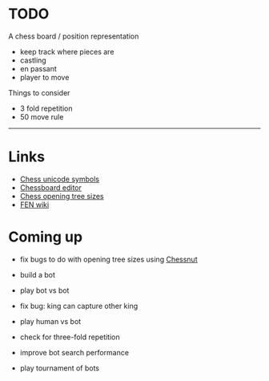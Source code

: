 
# TODO

A chess board / position representation
- keep track where pieces are
- castling
- en passant
- player to move

Things to consider
- 3 fold repetition
- 50 move rule

---

# Links
- [Chess unicode symbols](https://en.wikipedia.org/wiki/Chess_symbols_in_Unicode)
- [Chessboard editor](https://lichess.org/editor)
- [Chess opening tree sizes](https://www.chessprogramming.org/Perft_Results)
- [FEN wiki](https://en.wikipedia.org/wiki/Forsyth%E2%80%93Edwards_Notation)

# Coming up
- fix bugs to do with opening tree sizes using [Chessnut](https://github.com/cgearhart/Chessnut)

- build a bot
- play bot vs bot
- fix bug: king can capture other king
- play human vs bot
- check for three-fold repetition
- improve bot search performance
- play tournament of bots
